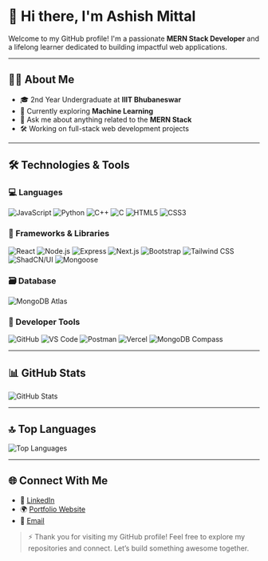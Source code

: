 # 👋 Hi there, I'm Ashish Mittal

Welcome to my GitHub profile! I'm a passionate **MERN Stack Developer** and a lifelong learner dedicated to building impactful web applications.

---

## 👨‍🎓 About Me

- 🎓 2nd Year Undergraduate at **IIIT Bhubaneswar**
- 🤖 Currently exploring **Machine Learning**
- 💬 Ask me about anything related to the **MERN Stack**
- 🛠️ Working on full-stack web development projects

---

## 🛠️ Technologies & Tools

### 💻 Languages
![JavaScript](https://img.shields.io/badge/JavaScript-1F7E5F?style=flat-square&logo=javascript&logoColor=ffffff)
![Python](https://img.shields.io/badge/Python-306998?style=flat-square&logo=python&logoColor=ffffff)
![C++](https://img.shields.io/badge/C++-00599C?style=flat-square&logo=c%2B%2B&logoColor=ffffff)
![C](https://img.shields.io/badge/C-555555?style=flat-square&logo=c&logoColor=ffffff)
![HTML5](https://img.shields.io/badge/HTML5-E34F26?style=flat-square&logo=html5&logoColor=ffffff)
![CSS3](https://img.shields.io/badge/CSS3-1572B6?style=flat-square&logo=css3&logoColor=ffffff)

### 🚀 Frameworks & Libraries
![React](https://img.shields.io/badge/React-61DAFB?style=flat-square&logo=react&logoColor=000000)
![Node.js](https://img.shields.io/badge/Node.js-339933?style=flat-square&logo=node.js&logoColor=ffffff)
![Express](https://img.shields.io/badge/Express-000000?style=flat-square&logo=express&logoColor=ffffff)
![Next.js](https://img.shields.io/badge/Next.js-000000?style=flat-square&logo=next.js&logoColor=ffffff)
![Bootstrap](https://img.shields.io/badge/Bootstrap-7952B3?style=flat-square&logo=bootstrap&logoColor=ffffff)
![Tailwind CSS](https://img.shields.io/badge/Tailwind_CSS-38B2AC?style=flat-square&logo=tailwind-css&logoColor=ffffff)
![ShadCN/UI](https://img.shields.io/badge/shadcn/ui-1E1E1E?style=flat-square&logoColor=ffffff)
![Mongoose](https://img.shields.io/badge/Mongoose-880000?style=flat-square&logo=mongoose&logoColor=ffffff)

### 🗃️ Database
![MongoDB Atlas](https://img.shields.io/badge/MongoDB_Atlas-47A248?style=flat-square&logo=mongodb&logoColor=ffffff)

### 🧰 Developer Tools
![GitHub](https://img.shields.io/badge/GitHub-181717?style=flat-square&logo=github&logoColor=ffffff)
![VS Code](https://img.shields.io/badge/VS_Code-0078D4?style=flat-square&logo=visual-studio-code&logoColor=ffffff)
![Postman](https://img.shields.io/badge/Postman-FF6C37?style=flat-square&logo=postman&logoColor=ffffff)
![Vercel](https://img.shields.io/badge/Vercel-000000?style=flat-square&logo=vercel&logoColor=ffffff)
![MongoDB Compass](https://img.shields.io/badge/MongoDB_Compass-47A248?style=flat-square&logo=mongodb&logoColor=ffffff)

---

## 📊 GitHub Stats

![GitHub Stats](https://github-readme-stats.vercel.app/api?username=aashish-mitt96&show_icons=true&count_private=true&hide=prs&theme=github_dark)

---

## 🔝 Top Languages

![Top Languages](https://github-readme-stats.vercel.app/api/top-langs/?username=aashish-mitt96&layout=compact&theme=github_dark)

---

## 🌐 Connect With Me

- 💼 [LinkedIn]([linkedin.com/in/ashish-mittal-184b61313](https://www.linkedin.com/in/ashish-mittal-184b61313/))
- 🌍 [Portfolio Website](https://my-space-portfolio-website.vercel.app/)
- 📧 [Email](mailto:aashishrbmittal@gmail.com)


> ⚡ Thank you for visiting my GitHub profile! Feel free to explore my repositories and connect. Let’s build something awesome together.

